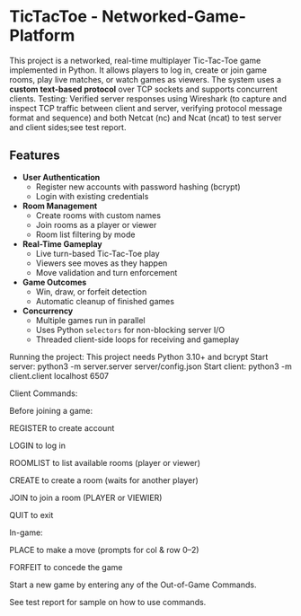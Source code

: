 # TicTacToe - Networked-Game-Platform

This project is a networked, real-time multiplayer Tic-Tac-Toe game implemented in Python.
It allows players to log in, create or join game rooms, play live matches, or watch games as viewers.
The system uses a **custom text-based protocol** over TCP sockets and supports concurrent clients.
Testing: Verified server responses using Wireshark (to capture and inspect TCP traffic between client and server, verifying protocol message format and sequence) and both Netcat (nc) and Ncat (ncat) to test server and client sides;see test report.

## Features
- **User Authentication**
  - Register new accounts with password hashing (bcrypt)
  - Login with existing credentials
- **Room Management**
  - Create rooms with custom names
  - Join rooms as a player or viewer
  - Room list filtering by mode
- **Real-Time Gameplay**
  - Live turn-based Tic-Tac-Toe play
  - Viewers see moves as they happen
  - Move validation and turn enforcement
- **Game Outcomes**
  - Win, draw, or forfeit detection
  - Automatic cleanup of finished games
- **Concurrency**
  - Multiple games run in parallel
  - Uses Python `selectors` for non-blocking server I/O
  - Threaded client-side loops for receiving and gameplay

Running the project:
This project needs Python 3.10+ and bcrypt
Start server: python3 -m server.server server/config.json
Start client: python3 -m client.client localhost 6507

Client Commands:

Before joining a game:

REGISTER to create account

LOGIN to log in

ROOMLIST to list available rooms (player or viewer)

CREATE to create a room (waits for another player)

JOIN to join a room (PLAYER or VIEWIER)

QUIT to exit

In-game:

PLACE to make a move (prompts for col & row 0–2)

FORFEIT to concede the game

Start a new game by entering any of the Out-of-Game Commands.

See test report for sample on how to use commands.